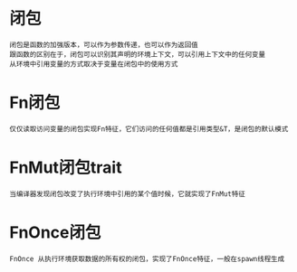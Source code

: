 # 闭包
    闭包是函数的加强版本，可以作为参数传递，也可以作为返回值
    跟函数的区别在于，闭包可以识别其声明的环境上下文，可以引用上下文中的任何变量
    从环境中引用变量的方式取决于变量在闭包中的使用方式
# Fn闭包
    仅仅读取访问变量的闭包实现Fn特征，它们访问的任何值都是引用类型&T，是闭包的默认模式

# FnMut闭包trait
    当编译器发现闭包改变了执行环境中引用的某个值时候，它就实现了FnMut特征

# FnOnce闭包
    FnOnce 从执行环境获取数据的所有权的闭包，实现了FnOnce特征，一般在spawn线程生成
